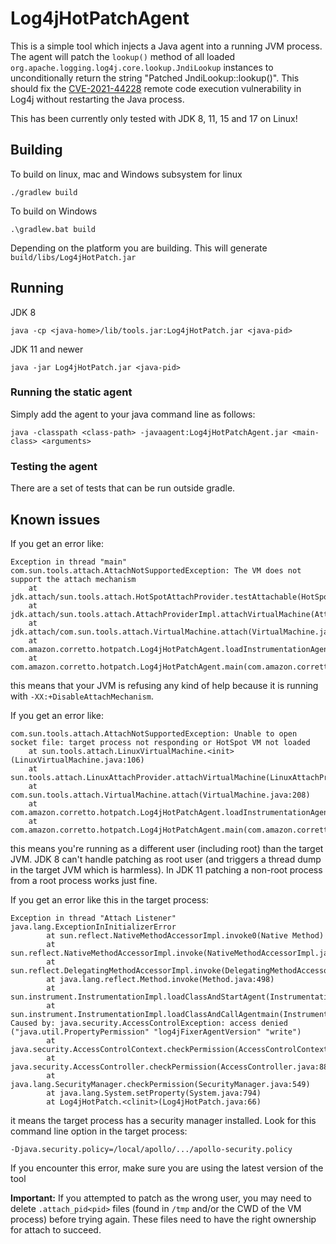 # Log4jHotPatchAgent

This is a simple tool which injects a Java agent into a running JVM process. The agent will patch the `lookup()` method of all loaded `org.apache.logging.log4j.core.lookup.JndiLookup` instances to unconditionally return the string "Patched JndiLookup::lookup()". This should fix the [CVE-2021-44228](https://www.randori.com/blog/cve-2021-44228/) remote code execution vulnerability in Log4j without restarting the Java process.

This has been currently only tested with JDK 8, 11, 15 and 17 on Linux!

## Building
To build on linux, mac and Windows subsystem for linux
```
./gradlew build
```
To build on Windows
```
.\gradlew.bat build
```
Depending on the platform you are building. This will generate `build/libs/Log4jHotPatch.jar`

## Running

JDK 8
```
java -cp <java-home>/lib/tools.jar:Log4jHotPatch.jar <java-pid>
```

JDK 11 and newer
```
java -jar Log4jHotPatch.jar <java-pid>
```

### Running the static agent

Simply add the agent to your java command line as follows:
```
java -classpath <class-path> -javaagent:Log4jHotPatchAgent.jar <main-class> <arguments>
```

### Testing the agent
There are a set of tests that can be run outside gradle.

## Known issues

If you get an error like:
```
Exception in thread "main" com.sun.tools.attach.AttachNotSupportedException: The VM does not support the attach mechanism
	at jdk.attach/sun.tools.attach.HotSpotAttachProvider.testAttachable(HotSpotAttachProvider.java:153)
	at jdk.attach/sun.tools.attach.AttachProviderImpl.attachVirtualMachine(AttachProviderImpl.java:56)
	at jdk.attach/com.sun.tools.attach.VirtualMachine.attach(VirtualMachine.java:207)
	at com.amazon.corretto.hotpatch.Log4jHotPatchAgent.loadInstrumentationAgent(com.amazon.corretto.hotpatch.Log4jHotPatchAgent.java:115)
	at com.amazon.corretto.hotpatch.Log4jHotPatchAgent.main(com.amazon.corretto.hotpatch.Log4jHotPatchAgent.java:139)
```
this means that your JVM is refusing any kind of help because it is running with `-XX:+DisableAttachMechanism`.

If you get an error like:
```
com.sun.tools.attach.AttachNotSupportedException: Unable to open socket file: target process not responding or HotSpot VM not loaded
	at sun.tools.attach.LinuxVirtualMachine.<init>(LinuxVirtualMachine.java:106)
	at sun.tools.attach.LinuxAttachProvider.attachVirtualMachine(LinuxAttachProvider.java:63)
	at com.sun.tools.attach.VirtualMachine.attach(VirtualMachine.java:208)
	at com.amazon.corretto.hotpatch.Log4jHotPatchAgent.loadInstrumentationAgent(com.amazon.corretto.hotpatch.Log4jHotPatchAgent.java:182)
	at com.amazon.corretto.hotpatch.Log4jHotPatchAgent.main(com.amazon.corretto.hotpatch.Log4jHotPatchAgent.java:259)
```
this means you're running as a different user (including root) than the target JVM. JDK 8 can't handle patching as root user (and triggers a thread dump in the target JVM which is harmless). In JDK 11 patching a non-root process from a root process works just fine. 

If you get an error like this in the target process:
```
Exception in thread "Attach Listener" java.lang.ExceptionInInitializerError
        at sun.reflect.NativeMethodAccessorImpl.invoke0(Native Method)
        at sun.reflect.NativeMethodAccessorImpl.invoke(NativeMethodAccessorImpl.java:62)
        at sun.reflect.DelegatingMethodAccessorImpl.invoke(DelegatingMethodAccessorImpl.java:43)
        at java.lang.reflect.Method.invoke(Method.java:498)
        at sun.instrument.InstrumentationImpl.loadClassAndStartAgent(InstrumentationImpl.java:386)
        at sun.instrument.InstrumentationImpl.loadClassAndCallAgentmain(InstrumentationImpl.java:411)
Caused by: java.security.AccessControlException: access denied ("java.util.PropertyPermission" "log4jFixerAgentVersion" "write")
        at java.security.AccessControlContext.checkPermission(AccessControlContext.java:472)
        at java.security.AccessController.checkPermission(AccessController.java:886)
        at java.lang.SecurityManager.checkPermission(SecurityManager.java:549)
        at java.lang.System.setProperty(System.java:794)
        at Log4jHotPatch.<clinit>(Log4jHotPatch.java:66)
```
it means the target process has a security manager installed. Look for this command line option in the target process:
```
-Djava.security.policy=/local/apollo/.../apollo-security.policy
```
If you encounter this error, make sure you are using the latest version of the tool

**Important:** If you attempted to patch as the wrong user, you may need to delete `.attach_pid<pid>` files (found in `/tmp` and/or the CWD of the VM process) before trying again. These files need to have the right ownership for attach to succeed.

